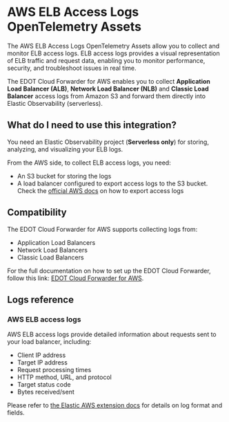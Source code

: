 # AWS ELB Access Logs OpenTelemetry Assets

The AWS ELB Access Logs OpenTelemetry Assets allow you to collect and monitor ELB access logs. ELB access logs provides a visual representation of ELB traffic and request data, enabling you to monitor performance, security, and troubleshoot issues in real time.

The EDOT Cloud Forwarder for AWS enables you to collect **Application Load Balancer (ALB)**, **Network Load Balancer (NLB)** and **Classic Load Balancer** access logs from Amazon S3 and forward them directly into Elastic Observability (serverless).

## What do I need to use this integration?

You need an Elastic Observability project (**Serverless only**) for storing, analyzing, and visualizing your ELB logs.

From the AWS side, to collect ELB access logs, you need:

- An S3 bucket for storing the logs
- A load balancer configured to export access logs to the S3 bucket. Check the [official AWS docs](https://docs.aws.amazon.com/elasticloadbalancing/latest/application/enable-access-logging.html) on how to export access logs

## Compatibility

The EDOT Cloud Forwarder for AWS supports collecting logs from:

* Application Load Balancers
* Network Load Balancers
* Classic Load Balancers

For the full documentation on how to set up the EDOT Cloud Forwarder, follow this link: [EDOT Cloud Forwarder for AWS](https://www.elastic.co/docs/reference/opentelemetry/edot-cloud-forwarder/aws).

## Logs reference

### AWS ELB access logs

AWS ELB access logs provide detailed information about requests sent to your load balancer, including:

* Client IP address
* Target IP address
* Request processing times
* HTTP method, URL, and protocol
* Target status code
* Bytes received/sent

Please refer to [the Elastic AWS extension docs](https://github.com/open-telemetry/opentelemetry-collector-contrib/tree/main/extension/encoding/awslogsencodingextension#elb-access-log-fields) for details on log format and fields.